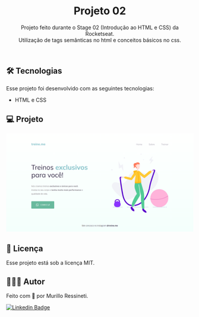 <h1 align="center">Projeto 02</h1>

<p align="center">
Projeto feito durante o Stage 02 (Introdução ao HTML e CSS) da Rocketseat.<br/>
Utilização de tags semânticas no html e conceitos básicos no css.
</p>

<br>

## 🛠 Tecnologias

Esse projeto foi desenvolvido com as seguintes tecnologias:

- HTML e CSS

## 💻 Projeto

<img src="imagens/page-screenshot.png"/>

## 📝 Licença

Esse projeto está sob a licença MIT.

## 🙋🏻‍♂️ Autor

Feito com 💙 por Murillo Ressineti.

[![Linkedin Badge](https://img.shields.io/badge/-Murillo-blue?style=flat-square&logo=Linkedin&logoColor=white&link=https://www.linkedin.com/in/murilloressineti/)](https://www.linkedin.com/in/murilloressineti/)